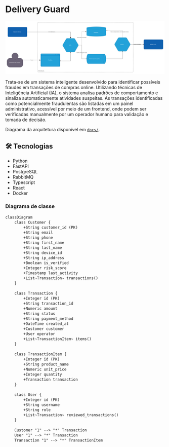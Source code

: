 # Delivery Guard

![aa](docs/imgs/c4diagram.svg)

Trata-se de um sistema inteligente desenvolvido para identificar possíveis fraudes em transações de compras online. Utilizando técnicas de Inteligência Artificial (IA), o sistema analisa padrões de comportamento e sinaliza automaticamente atividades suspeitas. As transações identificadas como potencialmente fraudulentas são listadas em um painel administrativo, acessível por meio de um frontend, onde podem ser verificadas manualmente por um operador humano para validação e tomada de decisão.

Diagrama da arquitetura disponível em [`docs/`](./docs).

## 🛠️ Tecnologias

- Python
- FastAPI
- PostgreSQL
- RabbitMQ
- Typescript
- React
- Docker

### Diagrama de classe

```mermaid
classDiagram
    class Customer {
        +String customer_id (PK)
        +String email
        +String phone
        +String first_name
        +String last_name
        +String device_id
        +String ip_address
        +Boolean is_verified
        +Integer risk_score
        +Timestamp last_activity
        +List~Transaction~ transactions()
    }

    class Transaction {
        +Integer id (PK)
        +String transaction_id
        +Numeric amount
        +String status
        +String payment_method
        +DateTime created_at
        +Customer customer
        +User operator
        +List~TransactionItem~ items()
    }

    class TransactionItem {
        +Integer id (PK)
        +String product_name
        +Numeric unit_price
        +Integer quantity
        +Transaction transaction
    }

    class User {
        +Integer id (PK)
        +String username
        +String role
        +List~Transaction~ reviewed_transactions()
    }

    Customer "1" --> "*" Transaction
    User "1" --> "*" Transaction
    Transaction "1" --> "*" TransactionItem
```
